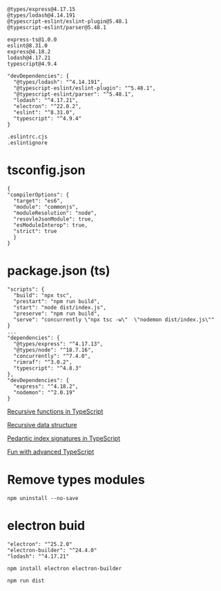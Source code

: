 ```
@types/express@4.17.15
@types/lodash@4.14.191
@typescript-eslint/eslint-plugin@5.48.1
@typescript-eslint/parser@5.48.1

express-ts@1.0.0
eslint@8.31.0
express@4.18.2
lodash@4.17.21
typescript@4.9.4

```

```
"devDependencies": {
  "@types/lodash": "^4.14.191",
  "@typescript-eslint/eslint-plugin": "^5.48.1",
  "@typescript-eslint/parser": "^5.48.1",
  "lodash": "^4.17.21",
  "electron": "^22.0.2",
  "eslint": "^8.31.0",
  "typescript": "^4.9.4"
}
```

```
.eslintrc.cjs
.eslintignore
```

# tsconfig.json

```
{
"compilerOptions": {
  "target": "es6",
  "module": "commonjs",
  "moduleResolution": "node",
  "resovleJsonModule": true,
  "esModuleInterop": true,
  "strict": true
  }
}
```

# package.json (ts)

```
"scripts": {
  "build": "npx tsc",
  "prestart": "npm run build",
  "start": "node dist/index.js",
  "preserve": "npm run build",
  "serve": "concurrently \"npx tsc -w\"  \"nodemon dist/index.js\""
}
...
"dependencies": {
  "@types/express": "^4.17.13",
  "@types/node": "^18.7.16",
  "concurrently": "^7.4.0",
  "rimraf": "^3.0.2",
  "typescript": "^4.8.3"
},
"devDependencies": {
  "express": "^4.18.2",
  "nodemon": "^2.0.19"
}
```

[Recursive functions in TypeScript](https://joshtronic.com/2020/04/20/recursive-functions-in-typescript/)

[Recursive data structure](https://catchts.com/recursive-ds)

[Pedantic index signatures in TypeScript](https://tkdodo.eu/blog/pedantic-index-signatures-in-type-script-4-1)

[Fun with advanced TypeScript](https://www.youtube.com/watch?v=nNse0r0aRT8)

# Remove types modules

    npm uninstall --no-save

# electron buid

```
"electron": "^25.2.0"
"electron-builder": "^24.4.0"
"lodash": "^4.17.21"
```

```
npm install electron electron-builder
```

```
npm run dist
```
